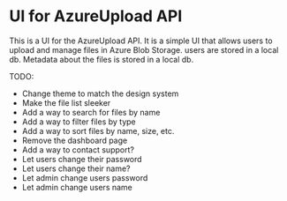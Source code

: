 # UI for AzureUpload API

This is a UI for the AzureUpload API. It is a simple UI that allows users to upload and manage files in Azure Blob Storage. users are stored in a local db. Metadata about the files is stored in a local db.


TODO:
- Change theme to match the design system
- Make the file list sleeker
- Add a way to search for files by name
- Add a way to filter files by type
- Add a way to sort files by name, size, etc.
- Remove the dashboard page
- Add a way to contact support?
- Let users change their password
- Let users change their name?
- Let admin change users password
- Let admin change users name